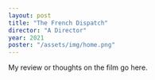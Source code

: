 ```yaml
---
layout: post
title: "The French Dispatch"
director: "A Director"
year: 2021
poster: "/assets/img/home.png"
---
```


My review or thoughts on the film go here.
